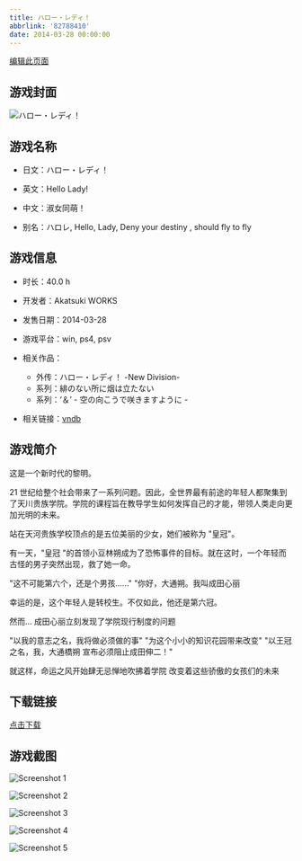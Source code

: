 ```yaml
---
title: ハロー・レディ！
abbrlink: '82788410'
date: 2014-03-28 00:00:00
---
```

[编辑此页面](https://github.com/ACG-3/ADV3-source/blob/main/source/_posts/%E3%83%8F%E3%83%AD%E3%83%BC%E3%83%BB%E3%83%AC%E3%83%87%E3%82%A3%EF%BC%81.md)

## 游戏封面

![ハロー・レディ！](https://pan.timero.xyz/d/onedrive/img_lib_001/%E3%83%8F%E3%83%AD%E3%83%BC%E3%83%BB%E3%83%AC%E3%83%87%E3%82%A3%EF%BC%81_cover.avif)


## 游戏名称

- 日文：ハロー・レディ！
- 英文：Hello Lady!
- 中文：淑女同萌！

- 别名：ハロレ, Hello, Lady, Deny your destiny , should fly to fly


## 游戏信息

- 时长：40.0 h
- 开发者：Akatsuki WORKS
- 发售日期：2014-03-28
- 游戏平台：win, ps4, psv
- 相关作品：
   - 外传：ハロー・レディ！ -New Division-
   - 系列：緋のない所に烟は立たない
   - 系列：‘＆’ - 空の向こうで咲きますように -

- 相关链接：[vndb](https://vndb.org/v13631)


## 游戏简介

这是一个新时代的黎明。

21 世纪给整个社会带来了一系列问题。因此，全世界最有前途的年轻人都聚集到了天川贵族学院。学院的课程旨在教导学生如何发挥自己的才能，带领人类走向更加光明的未来。

站在天河贵族学校顶点的是五位美丽的少女，她们被称为 "皇冠"。

有一天，"皇冠 "的首领小豆林朔成为了恐怖事件的目标。就在这时，一个年轻而古怪的男子突然出现，救了她一命。

"这不可能第六个，还是个男孩......"
"你好，大通朔。我叫成田心丽

幸运的是，这个年轻人是转校生。不仅如此，他还是第六冠。

然而...
成田心丽立刻发现了学院现行制度的问题

"以我的意志之名，我将做必须做的事" "为这个小小的知识花园带来改变"
"以王冠之名，我，大通橋朔 宣布必须阻止成田伸二！"

就这样，命运之风开始肆无忌惮地吹拂着学院 改变着这些骄傲的女孩们的未来




## 下载链接

[点击下载](https://pan.timero.xyz/onedrive/adv_lib_001/%E3%83%8F%E3%83%AD%E3%83%BC%E3%83%BB%E3%83%AC%E3%83%87%E3%82%A3%EF%BC%81)


## 游戏截图


![Screenshot 1](https://pan.timero.xyz/d/onedrive/img_lib_001/%E3%83%8F%E3%83%AD%E3%83%BC%E3%83%BB%E3%83%AC%E3%83%87%E3%82%A3%EF%BC%81_Screenshot_1.avif)

![Screenshot 2](https://pan.timero.xyz/d/onedrive/img_lib_001/%E3%83%8F%E3%83%AD%E3%83%BC%E3%83%BB%E3%83%AC%E3%83%87%E3%82%A3%EF%BC%81_Screenshot_2.avif)

![Screenshot 3](https://pan.timero.xyz/d/onedrive/img_lib_001/%E3%83%8F%E3%83%AD%E3%83%BC%E3%83%BB%E3%83%AC%E3%83%87%E3%82%A3%EF%BC%81_Screenshot_3.avif)

![Screenshot 4](https://pan.timero.xyz/d/onedrive/img_lib_001/%E3%83%8F%E3%83%AD%E3%83%BC%E3%83%BB%E3%83%AC%E3%83%87%E3%82%A3%EF%BC%81_Screenshot_4.avif)

![Screenshot 5](https://pan.timero.xyz/d/onedrive/img_lib_001/%E3%83%8F%E3%83%AD%E3%83%BC%E3%83%BB%E3%83%AC%E3%83%87%E3%82%A3%EF%BC%81_Screenshot_5.avif)

